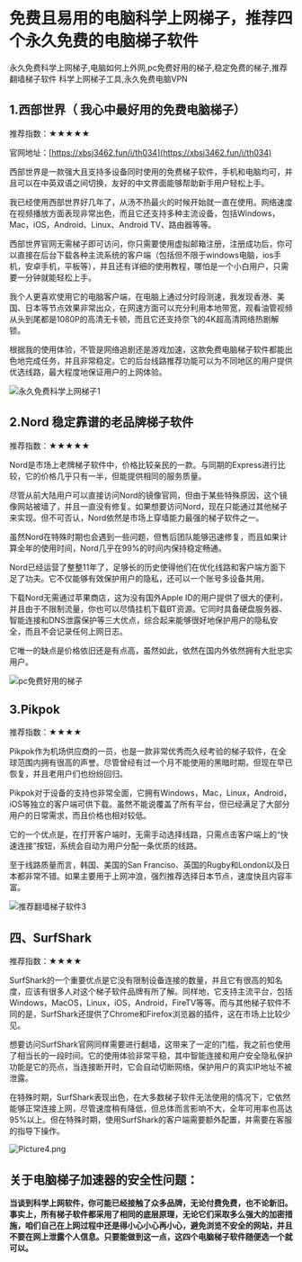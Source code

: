 # 免费且易用的电脑科学上网梯子，推荐四个永久免费的电脑梯子软件
永久免费科学上网梯子,电脑如何上外网,pc免费好用的梯子,稳定免费的梯子,推荐翻墙梯子软件 科学上网梯子工具,永久免费电脑VPN

## 1.西部世界（ 我心中最好用的免费电脑梯子）
推荐指数：★★★★★

官网地址：[https://xbsj3462.fun/i/th034](https://xbsj3462.fun/i/th034)

西部世界是一款强大且支持多设备同时使用的免费梯子软件，手机和电脑均可，并且可以在中英双语之间切换，友好的中文界面能够帮助新手用户轻松上手。

我已经使用西部世界好几年了，从汤不热最火的时候开始就一直在使用。网络速度在视频播放方面表现非常出色，而且它还支持多种主流设备，包括Windows，Mac，iOS，Android、Linux、Android TV、路由器等等。

西部世界官网无需梯子即可访问，你只需要使用虚拟邮箱注册，注册成功后，你可以直接在后台下载各种主流系统的客户端（包括但不限于windows电脑，ios手机，安卓手机，平板等），并且还有详细的使用教程，哪怕是一个小白用户，只需要一分钟就能轻松上手。

我个人更喜欢使用它的电脑客户端，在电脑上通过分时段测速，我发现香港、美国、日本等节点效果非常出众，在网速方面可以充分利用本地带宽，观看油管视频从头到尾都是1080P的高清无卡顿，而且它还支持奈飞的4K超高清网络热剧解锁。

根据我的使用体验，不管是网络追剧还是游戏加速，这款免费电脑梯子软件都能出色地完成任务，并且非常稳定。它的后台线路推荐功能可以为不同地区的用户提供优选线路，最大程度地保证用户的上网体验。

![永久免费科学上网梯子1](https://s2.loli.net/2023/09/28/rjRIAPzub437WFC.png)

## 2.Nord 稳定靠谱的老品牌梯子软件
推荐指数：★★★★★

Nord是市场上老牌梯子软件中，价格比较亲民的一款。与同期的Express进行比较，它的价格几乎只有一半，但能提供相同的服务质量。

尽管从前大陆用户可以直接访问Nord的镜像官网，但由于某些特殊原因，这个镜像网站被墙了，并且一直没有修复。如果想要访问Nord，现在只能通过其他梯子来实现。但不可否认，Nord依然是市场上穿墙能力最强的梯子软件之一。

虽然Nord在特殊时期也会遇到一些问题，但售后团队能够迅速修复，而且如果计算全年的使用时间，Nord几乎在99%的时间内保持稳定畅通。

Nord已经运营了整整11年了，足够长的历史使得他们在优化线路和客户端方面下足了功夫。它不仅能够有效保护用户的隐私，还可以一个账号多设备共用。

下载Nord无需通过苹果商店，这为没有国外Apple ID的用户提供了很大的便利，并且由于不限制流量，你也可以尽情挂机下载BT资源。它同时具备硬盘服务器、智能连接和DNS泄露保护等三大优点，综合起来能够很好地保护用户的隐私安全，而且不会记录任何上网日志。

它唯一的缺点是价格依旧还是有点高，虽然如此，依然在国内外依然拥有大批忠实用户。

![pc免费好用的梯子](https://s2.loli.net/2023/09/28/feEwbRUsPqYF2Kt.png)

## 3.Pikpok
推荐指数：★★★★

Pikpok作为机场供应商的一员，也是一款非常优秀而久经考验的梯子软件，在全球范围内拥有很高的声誉。尽管曾经有过一个月不能使用的黑暗时期，但现在早已恢复，并且老用户们也纷纷回归。

Pikpok对于设备的支持也非常全面，它拥有Windows，Mac，Linux，Android，iOS等独立的客户端可供下载。虽然不能说覆盖了所有平台，但已经满足了大部分用户的日常需求，而且价格也相对较低。

它的一个优点是，在打开客户端时，无需手动选择线路，只需点击客户端上的“快速连接”按钮，系统会自动为用户分配一条优质的线路。

至于线路质量而言，韩国、美国的San Franciso、英国的Rugby和London以及日本都非常不错。如果主要用于上网冲浪，强烈推荐选择日本节点，速度快且内容丰富。

![推荐翻墙梯子软件3](https://s2.loli.net/2023/09/28/l8XvsO6f1qoLCKE.png)

## 四、SurfShark
推荐指数：★★★★

SurfShark的一个重要优点是它没有限制设备连接的数量，并且它有很高的知名度，应该有很多人对这个梯子软件品牌有所了解。同样地，它支持主流平台，包括Windows，MacOS，Linux，iOS，Android，FireTV等等。而与其他梯子软件不同的是，SurfShark还提供了Chrome和Firefox浏览器的插件，这在市场上比较少见。

想要访问SurfShark官网同样需要进行翻墙，这带来了一定的门槛，我之前也使用了相当长的一段时间。它的使用体验非常平稳，其中智能连接和用户安全隐私保护功能是它的亮点，当连接断开时，它会自动切断网络，保护用户的真实IP地址不被泄露。

在特殊时期，SurfShark表现出色，在大多数梯子软件无法使用的情况下，它依然能够正常连接上网，尽管速度稍有降低，但总体而言影响不大，全年可用率也高达95%以上。但在特殊时期，使用SurfShark的客户端需要额外配置，并需要在客服的指导下操作。

![Picture4.png](https://s2.loli.net/2023/09/28/ayq647EgktHrilX.png)

## 关于电脑梯子加速器的安全性问题：

**当谈到科学上网软件，你可能已经接触了众多品牌，无论付费免费，也不论新旧。事实上，所有梯子软件都采用了相同的底层原理，无论它们采取多么强大的加密措施，咱们自己在上网过程中还是得小心小心再小心，避免浏览不安全的网站，并且不要在网上泄露个人信息。只要能做到这一点，这四个电脑梯子软件随便选一个就可以。**
